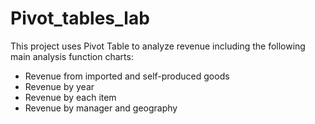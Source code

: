 # Pivot_tables_lab
This project uses Pivot Table to analyze revenue including the following main analysis function charts:
- Revenue from imported and self-produced goods
- Revenue by year
- Revenue by each item
- Revenue by manager and geography
